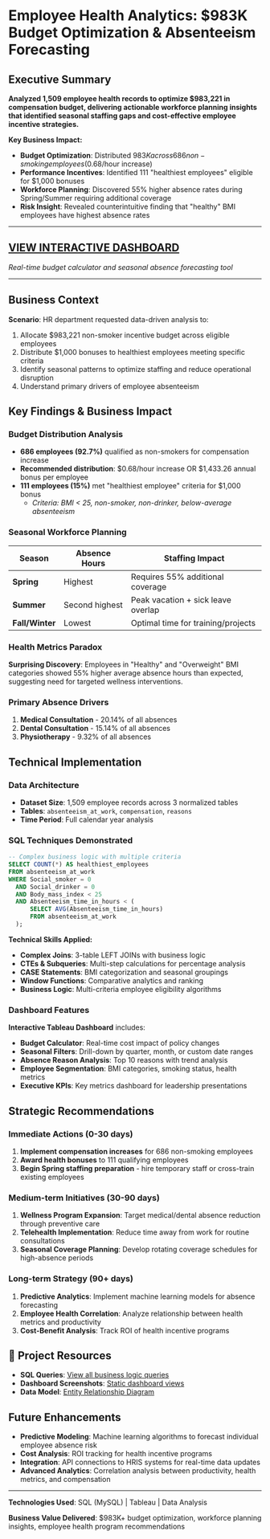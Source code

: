 # Employee Health Analytics: $983K Budget Optimization & Absenteeism Forecasting

## Executive Summary
**Analyzed 1,509 employee health records to optimize $983,221 in compensation budget, delivering actionable workforce planning insights that identified seasonal staffing gaps and cost-effective employee incentive strategies.**

**Key Business Impact:**
- **Budget Optimization**: Distributed $983K across 686 non-smoking employees ($0.68/hour increase)
- **Performance Incentives**: Identified 111 "healthiest employees" eligible for $1,000 bonuses
- **Workforce Planning**: Discovered 55% higher absence rates during Spring/Summer requiring additional coverage
- **Risk Insight**: Revealed counterintuitive finding that "healthy" BMI employees have highest absence rates

---

## [**VIEW INTERACTIVE DASHBOARD**](https://public.tableau.com/app/profile/adonnis.peralta/viz/HRAbsenteeInsuranceAnalysis/HRSummaryDashboard)
*Real-time budget calculator and seasonal absence forecasting tool*

---

## Business Context
**Scenario**: HR department requested data-driven analysis to:
1. Allocate $983,221 non-smoker incentive budget across eligible employees
2. Distribute $1,000 bonuses to healthiest employees meeting specific criteria
3. Identify seasonal patterns to optimize staffing and reduce operational disruption
4. Understand primary drivers of employee absenteeism

## Key Findings & Business Impact

### Budget Distribution Analysis
- **686 employees (92.7%)** qualified as non-smokers for compensation increase
- **Recommended distribution**: $0.68/hour increase OR $1,433.26 annual bonus per employee
- **111 employees (15%)** met "healthiest employee" criteria for $1,000 bonus
  - *Criteria: BMI < 25, non-smoker, non-drinker, below-average absenteeism*

### Seasonal Workforce Planning
| Season | Absence Hours | Staffing Impact |
|--------|---------------|-----------------|
| **Spring** | Highest | Requires 55% additional coverage |
| **Summer** | Second highest | Peak vacation + sick leave overlap |
| **Fall/Winter** | Lowest | Optimal time for training/projects |

### Health Metrics Paradox
**Surprising Discovery**: Employees in "Healthy" and "Overweight" BMI categories showed 55% higher average absence hours than expected, suggesting need for targeted wellness interventions.

### Primary Absence Drivers
1. **Medical Consultation** - 20.14% of all absences
2. **Dental Consultation** - 15.14% of all absences  
3. **Physiotherapy** - 9.32% of all absences

## Technical Implementation

### Data Architecture
- **Dataset Size**: 1,509 employee records across 3 normalized tables
- **Tables**: `absenteeism_at_work`, `compensation`, `reasons`
- **Time Period**: Full calendar year analysis

### SQL Techniques Demonstrated
```sql
-- Complex business logic with multiple criteria
SELECT COUNT(*) AS healthiest_employees
FROM absenteeism_at_work 
WHERE Social_smoker = 0 
  AND Social_drinker = 0 
  AND Body_mass_index < 25 
  AND Absenteeism_time_in_hours < (
      SELECT AVG(Absenteeism_time_in_hours) 
      FROM absenteeism_at_work
  );
```

**Technical Skills Applied:**
- **Complex Joins**: 3-table LEFT JOINs with business logic
- **CTEs & Subqueries**: Multi-step calculations for percentage analysis
- **CASE Statements**: BMI categorization and seasonal groupings
- **Window Functions**: Comparative analytics and ranking
- **Business Logic**: Multi-criteria employee eligibility algorithms

### Dashboard Features
**Interactive Tableau Dashboard** includes:
- **Budget Calculator**: Real-time cost impact of policy changes
- **Seasonal Filters**: Drill-down by quarter, month, or custom date ranges
- **Absence Reason Analysis**: Top 10 reasons with trend analysis
- **Employee Segmentation**: BMI categories, smoking status, health metrics
- **Executive KPIs**: Key metrics dashboard for leadership presentations

## Strategic Recommendations

### Immediate Actions (0-30 days)
1. **Implement compensation increases** for 686 non-smoking employees
2. **Award health bonuses** to 111 qualifying employees
3. **Begin Spring staffing preparation** - hire temporary staff or cross-train existing employees

### Medium-term Initiatives (30-90 days)
1. **Wellness Program Expansion**: Target medical/dental absence reduction through preventive care
2. **Telehealth Implementation**: Reduce time away from work for routine consultations
3. **Seasonal Coverage Planning**: Develop rotating coverage schedules for high-absence periods

### Long-term Strategy (90+ days)
1. **Predictive Analytics**: Implement machine learning models for absence forecasting
2. **Employee Health Correlation**: Analyze relationship between health metrics and productivity
3. **Cost-Benefit Analysis**: Track ROI of health incentive programs

## 🔗 Project Resources
- **SQL Queries**: [View all business logic queries](<HR Request Results Queries.sql>)
- **Dashboard Screenshots**: [Static dashboard views](HR_Dashboard_Screenshot.png)
- **Data Model**: [Entity Relationship Diagram](<HR_Health_Insurance_Analysis_EDR.png>)

## Future Enhancements
- **Predictive Modeling**: Machine learning algorithms to forecast individual employee absence risk
- **Cost Analysis**: ROI tracking for health incentive programs
- **Integration**: API connections to HRIS systems for real-time data updates
- **Advanced Analytics**: Correlation analysis between productivity, health metrics, and compensation

---

**Technologies Used**: SQL (MySQL) | Tableau | Data Analysis

**Business Value Delivered**: $983K+ budget optimization, workforce planning insights, employee health program recommendations
